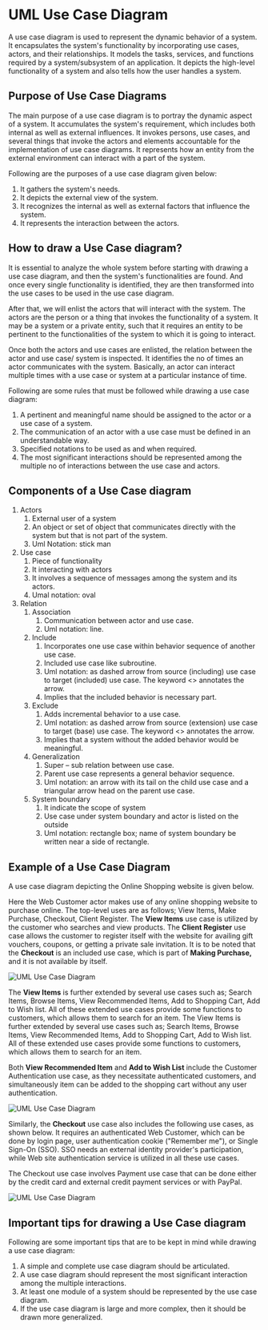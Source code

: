 UML Use Case Diagram
====================

A use case diagram is used to represent the dynamic behavior of a system. It encapsulates the system's functionality by incorporating use cases, actors, and their relationships. It models the tasks, services, and functions required by a system/subsystem of an application. It depicts the high-level functionality of a system and also tells how the user handles a system.

Purpose of Use Case Diagrams
----------------------------

The main purpose of a use case diagram is to portray the dynamic aspect of a system. It accumulates the system's requirement, which includes both internal as well as external influences. It invokes persons, use cases, and several things that invoke the actors and elements accountable for the implementation of use case diagrams. It represents how an entity from the external environment can interact with a part of the system.

Following are the purposes of a use case diagram given below:

1.  It gathers the system's needs.
2.  It depicts the external view of the system.
3.  It recognizes the internal as well as external factors that influence the system.
4.  It represents the interaction between the actors.

How to draw a Use Case diagram?
-------------------------------

It is essential to analyze the whole system before starting with drawing a use case diagram, and then the system's functionalities are found. And once every single functionality is identified, they are then transformed into the use cases to be used in the use case diagram.

After that, we will enlist the actors that will interact with the system. The actors are the person or a thing that invokes the functionality of a system. It may be a system or a private entity, such that it requires an entity to be pertinent to the functionalities of the system to which it is going to interact.

Once both the actors and use cases are enlisted, the relation between the actor and use case/ system is inspected. It identifies the no of times an actor communicates with the system. Basically, an actor can interact multiple times with a use case or system at a particular instance of time.

Following are some rules that must be followed while drawing a use case diagram:

1.  A pertinent and meaningful name should be assigned to the actor or a use case of a system.
2.  The communication of an actor with a use case must be defined in an understandable way.
3.  Specified notations to be used as and when required.
4.  The most significant interactions should be represented among the multiple no of interactions between the use case and actors.

Components of a Use Case diagram
---------------------------------------------
1. Actors
   1. External user of a system
   2. An object or set of object that communicates directly with the system but that 
is not part of the system. 
   3. Uml Notation: stick man
2. Use case
   1. Piece of functionality
   2. It interacting with actors
   3. It involves a sequence of messages among the system and its actors. 
   4. Umal notation: oval 
3. Relation
   1. Association
      1. Communication between actor and use case. 
      2. Uml notation: line. 
   2. Include
      1. Incorporates one use case within behavior sequence of another use 
case. 
      2. Included use case like subroutine. 
      3. Uml notation: as dashed arrow from source (including) use case to 
target (included) use case. The keyword <<include>> annotates the 
arrow. 
      4. Implies that the included behavior is necessary part. 
   3. Exclude
      1. Adds incremental behavior to a use case. 
      2. Uml notation: as dashed arrow from source (extension) use case to 
target (base) use case. The keyword <<exclude>> annotates the arrow. 
      3. Implies that a system without the added behavior would be 
meaningful. 
   4. Generalization
      1. Super – sub relation between use case.
      2. Parent use case represents a general behavior sequence. 
      3. Uml notation: an arrow with its tail on the child use case and a 
triangular arrow head on the parent use case.
   5. System boundary
      1. It indicate the scope of system
      2. Use case under system boundary and actor is listed on the outside
      3. Uml notation: rectangle box; name of system boundary be written near a side 
of rectangle.

Example of a Use Case Diagram
-----------------------------

A use case diagram depicting the Online Shopping website is given below.

Here the Web Customer actor makes use of any online shopping website to purchase online. The top-level uses are as follows; View Items, Make Purchase, Checkout, Client Register. The **View Items** use case is utilized by the customer who searches and view products. The **Client Register** use case allows the customer to register itself with the website for availing gift vouchers, coupons, or getting a private sale invitation. It is to be noted that the **Checkout** is an included use case, which is part of **Making Purchase,** and it is not available by itself.

![UML Use Case Diagram](https://static.javatpoint.com/tutorial/uml/images/uml-use-case-diagram.png)

The **View Items** is further extended by several use cases such as; Search Items, Browse Items, View Recommended Items, Add to Shopping Cart, Add to Wish list. All of these extended use cases provide some functions to customers, which allows them to search for an item. The View Items is further extended by several use cases such as; Search Items, Browse Items, View Recommended Items, Add to Shopping Cart, Add to Wish list. All of these extended use cases provide some functions to customers, which allows them to search for an item.

Both **View Recommended Item** and **Add to Wish List** include the Customer Authentication use case, as they necessitate authenticated customers, and simultaneously item can be added to the shopping cart without any user authentication.

![UML Use Case Diagram](https://static.javatpoint.com/tutorial/uml/images/uml-use-case-diagram2.png)

Similarly, the **Checkout** use case also includes the following use cases, as shown below. It requires an authenticated Web Customer, which can be done by login page, user authentication cookie ("Remember me"), or Single Sign-On (SSO). SSO needs an external identity provider's participation, while Web site authentication service is utilized in all these use cases.

The Checkout use case involves Payment use case that can be done either by the credit card and external credit payment services or with PayPal.

![UML Use Case Diagram](https://static.javatpoint.com/tutorial/uml/images/uml-use-case-diagram3.png)

Important tips for drawing a Use Case diagram
---------------------------------------------

Following are some important tips that are to be kept in mind while drawing a use case diagram:

1.  A simple and complete use case diagram should be articulated.
2.  A use case diagram should represent the most significant interaction among the multiple interactions.
3.  At least one module of a system should be represented by the use case diagram.
4.  If the use case diagram is large and more complex, then it should be drawn more generalized.
